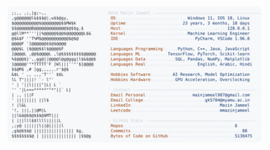 <picture>
  <source srcset="https://raw.githubusercontent.com/mmazinjameel/mmazinjameel/main/dark_mode.svg?v=1740326979" media="(prefers-color-scheme: dark)">
  <img src="https://raw.githubusercontent.com/mmazinjameel/mmazinjameel/main/light_mode.svg?v=1740326979">
</picture>
